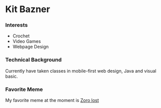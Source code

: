 # Kit Bazner

### Interests
- Crochet
- Video Games
- Webpage Design

### Technical Background

Currently have taken classes in mobile-first web design, Java and visual basic.

### Favorite Meme

My favorite meme at the moment is [Zoro lost](https://64.media.tumblr.com/191583d6e50113baedde9648524c58ef/tumblr_p7qylh4uxE1wof2luo1_400.jpg)
